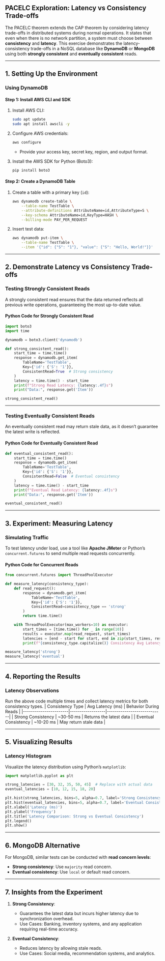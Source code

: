 ## **PACELC Exploration: Latency vs Consistency Trade-offs**

The PACELC theorem extends the CAP theorem by considering latency trade-offs in distributed systems during normal operations. It states that even when there is no network partition, a system must choose between **consistency** and **latency**. This exercise demonstrates the latency-consistency trade-offs in a NoSQL database like **DynamoDB** or **MongoDB** using both **strongly consistent** and **eventually consistent** reads.

----------

## **1. Setting Up the Environment**

### **Using DynamoDB**

#### **Step 1: Install AWS CLI and SDK**

1.  Install AWS CLI:
    
    ```bash
	sudo apt update
    sudo apt install awscli -y
	```
    
2.  Configure AWS credentials:
    
    ```bash
    aws configure
    ```
    
    -   Provide your access key, secret key, region, and output format.
3.  Install the AWS SDK for Python (Boto3):
    
    ```bash
    pip install boto3
    ```
    

#### **Step 2: Create a DynamoDB Table**

1.  Create a table with a primary key (`id`):
    
    ```bash
    aws dynamodb create-table \
        --table-name TestTable \
        --attribute-definitions AttributeName=id,AttributeType=S \
        --key-schema AttributeName=id,KeyType=HASH \
        --billing-mode PAY_PER_REQUEST
    ```
    
2.  Insert test data:
    
    ```bash
    aws dynamodb put-item \
        --table-name TestTable \
        --item '{"id": {"S": "1"}, "value": {"S": "Hello, World!"}}'
    ```

----------

## **2. Demonstrate Latency vs Consistency Trade-offs**

### **Testing Strongly Consistent Reads**

A strongly consistent read ensures that the data returned reflects all previous write operations, guaranteeing the most up-to-date value.

#### **Python Code for Strongly Consistent Read**

```python
import boto3
import time

dynamodb = boto3.client('dynamodb')

def strong_consistent_read():
    start_time = time.time()
    response = dynamodb.get_item(
        TableName='TestTable',
        Key={'id': {'S': '1'}},
        ConsistentRead=True  # Strong consistency
    )
    latency = time.time() - start_time
    print(f"Strong Read Latency: {latency:.4f}s")
    print("Data:", response.get('Item'))

strong_consistent_read()
```

----------

### **Testing Eventually Consistent Reads**

An eventually consistent read may return stale data, as it doesn’t guarantee the latest write is reflected.

#### **Python Code for Eventually Consistent Read**

```python
def eventual_consistent_read():
    start_time = time.time()
    response = dynamodb.get_item(
        TableName='TestTable',
        Key={'id': {'S': '1'}},
        ConsistentRead=False  # Eventual consistency
    )
    latency = time.time() - start_time
    print(f"Eventual Read Latency: {latency:.4f}s")
    print("Data:", response.get('Item'))

eventual_consistent_read()
```

----------

## **3. Experiment: Measuring Latency**

### **Simulating Traffic**

To test latency under load, use a tool like **Apache JMeter** or Python’s `concurrent.futures` to send multiple read requests concurrently.

#### **Python Code for Concurrent Reads**

```python
from concurrent.futures import ThreadPoolExecutor

def measure_latency(consistency_type):
    def read_request():
        response = dynamodb.get_item(
            TableName='TestTable',
            Key={'id': {'S': '1'}},
            ConsistentRead=consistency_type == 'strong'
        )
        return time.time()

    with ThreadPoolExecutor(max_workers=10) as executor:
        start_times = [time.time() for _ in range(10)]
        results = executor.map(read_request, start_times)
        latencies = [end - start for start, end in zip(start_times, results)]
        print(f"{consistency_type.capitalize()} Consistency Avg Latency: {sum(latencies)/len(latencies):.4f}s")

measure_latency('strong')
measure_latency('eventual')
```

----------

## **4. Reporting the Results**

### **Latency Observations**

Run the above code multiple times and collect latency metrics for both consistency types.
| Consistency Type      | Avg Latency (ms) | Behavior During Reads      |
|-----------------------|------------------|----------------------------|
| Strong Consistency    | ~30-50 ms       | Returns the latest data    |
| Eventual Consistency  | ~10-20 ms       | May return stale data      |


----------

## **5. Visualizing Results**

### **Latency Histogram**

Visualize the latency distribution using Python’s `matplotlib`:

```python
import matplotlib.pyplot as plt

strong_latencies = [30, 32, 35, 50, 45]  # Replace with actual data
eventual_latencies = [10, 12, 15, 18, 20]

plt.hist(strong_latencies, bins=5, alpha=0.7, label='Strong Consistency')
plt.hist(eventual_latencies, bins=5, alpha=0.7, label='Eventual Consistency')
plt.xlabel('Latency (ms)')
plt.ylabel('Frequency')
plt.title('Latency Comparison: Strong vs Eventual Consistency')
plt.legend()
plt.show()
```

----------

## **6. MongoDB Alternative**

For MongoDB, similar tests can be conducted with **read concern levels**:

-   **Strong consistency**: Use `majority` read concern.
-   **Eventual consistency**: Use `local` or default read concern.

----------

## **7. Insights from the Experiment**

1.  **Strong Consistency**:
    
    -   Guarantees the latest data but incurs higher latency due to synchronization overhead.
    -   Use Cases: Banking, inventory systems, and any application requiring real-time accuracy.
2.  **Eventual Consistency**:
    
    -   Reduces latency by allowing stale reads.
    -   Use Cases: Social media, recommendation systems, and analytics.